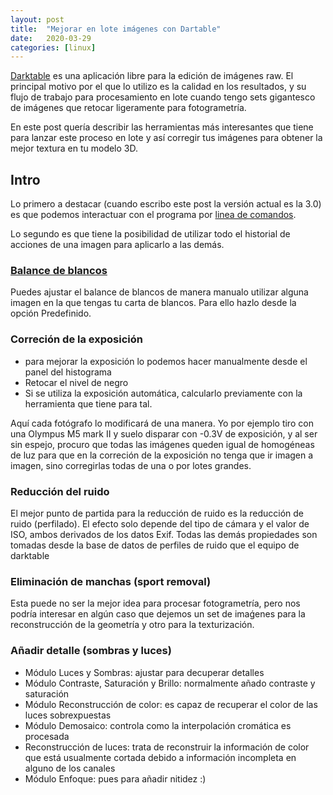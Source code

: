 ```yaml
---
layout: post
title:  "Mejorar en lote imágenes con Dartable"
date:   2020-03-29
categories: [linux]
---
```


[Darktable](https://www.darktable.org/) es una aplicación libre para la edición de imágenes raw. El principal motivo por el que lo utilizo es la calidad en los resultados, y su flujo de trabajo para procesamiento en lote cuando tengo sets gigantesco de imágenes que retocar ligeramente para fotogrametría.

En este post quería describir las herramientas más interesantes que tiene para lanzar este proceso en lote y así corregir tus imágenes para obtener la mejor textura en tu modelo 3D.

## Intro
Lo primero a destacar (cuando escribo este post la versión actual es la 3.0) es que podemos interactuar con el programa por [linea de comandos](https://darktable.gitlab.io/doc/es/overview_chapter.html#darktable_cli_commandline_parameters).

Lo segundo es que tiene la posibilidad de utilizar todo el historial de acciones de una imagen para aplicarlo a las demás.


### [Balance de blancos](https://darktable.gitlab.io/doc/es/modules.html#whitebalance)
Puedes ajustar el balance de blancos de manera manualo utilizar alguna imagen en la que tengas tu carta de blancos. Para ello hazlo desde la opción Predefinido.


### Correción de la exposición

+ para mejorar la exposición lo podemos hacer manualmente desde el panel del histograma
+ Retocar el nivel de negro
+ Si se utiliza la exposición automática, calcularlo previamente con la herramienta que tiene para tal. 

Aquí cada fotógrafo lo modificará de una manera. Yo por ejemplo tiro con una Olympus M5 mark II y suelo disparar con -0.3V de exposición, y al ser sin espejo, procuro que todas las imágenes queden igual de homogéneas de luz para que en la correción de la exposición no tenga que ir imagen a imagen, sino corregirlas todas de una o por lotes grandes.  

### Reducción del ruido
El mejor punto de partida para la reducción de ruido es la reducción de ruido (perfilado). El efecto solo depende del tipo de cámara y el valor de ISO, ambos derivados de los datos Exif. Todas las demás propiedades son tomadas desde la base de datos de perfiles de ruido que el equipo de darktable

### Eliminación de manchas (sport removal)
Esta puede no ser la mejor idea para procesar fotogrametría, pero nos podría interesar en algún caso que dejemos un set de imaǵenes para la reconstrucción de la geometría y otro para la texturización.


### Añadir detalle (sombras y luces)

- Módulo Luces y Sombras: ajustar para decuperar detalles
- Módulo Contraste, Saturación y Brillo: normalmente añado contraste y saturación
- Módulo Reconstrucción de color: es capaz de recuperar el color de las luces sobrexpuestas
- Módulo Demosaico: controla como la interpolación cromática es procesada
- Reconstrucción de luces: trata de reconstruir la información de color que está usualmente cortada debido a información incompleta en alguno de los canales
- Módulo Enfoque: pues para añadir nitidez :)






